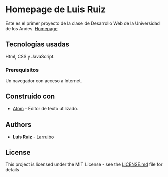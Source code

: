 # Homepage de Luis Ruiz

Este es el primer proyecto de la clase de Desarrollo Web de la Universidad de los Andes. [Homepage](https://larruibo.github.io/homepage)

## Tecnologías usadas

Html, CSS y JavaScript.

### Prerequisitos

Un navegador con acceso a Internet.


## Construído con

* [Atom](https://atom.io) - Editor de texto utilizado.


## Authors

* **Luis Ruiz** - [Larruibo](https://github.com/larruibo)


## License

This project is licensed under the MIT License - see the [LICENSE.md](LICENSE.md) file for details
